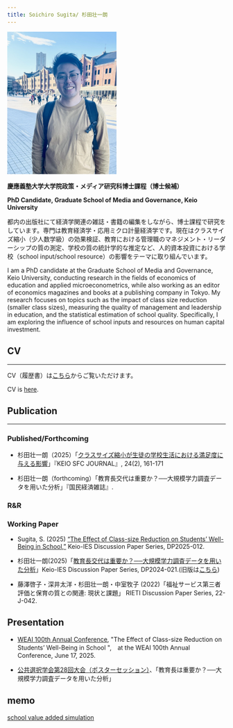 ```yaml
---
title: Soichiro Sugita/ 杉田壮一朗
---
```


<img src="./thumbnail.jpeg" width="50%">


**慶應義塾大学大学院政策・メディア研究科博士課程（博士候補）**

**PhD Candidate, Graduate School of Media and Governance, Keio University**

都内の出版社にて経済学関連の雑誌・書籍の編集をしながら、博士課程で研究をしています。専門は教育経済学・応用ミクロ計量経済学です。現在はクラスサイズ縮小（少人数学級）の効果検証、教育における管理職のマネジメント・リーダーシップの質の測定、学校の質の統計学的な推定など、人的資本投資における学校（school input/school resource）の影響をテーマに取り組んでいます。

I am a PhD candidate at the Graduate School of Media and Governance, Keio University, conducting research in the fields of economics of education and applied microeconometrics, while also working as an editor of economics magazines and books at a publishing company in Tokyo. My research focuses on topics such as the impact of class size reduction (smaller class sizes), measuring the quality of management and leadership in education, and the statistical estimation of school quality. Specifically, I am exploring the influence of school inputs and resources on human capital investment.


## CV

___

CV（履歴書）は[こちら](./another_page.md)からご覧いただけます。

CV is [here](./another_page.md).

## Publication

___

### Published/Forthcoming

- 杉田壮一朗（2025）「[クラスサイズ縮小が生徒の学校生活における満足度に与える影響](https://gakkai.sfc.keio.ac.jp/journal/.assets/SFCJ24-2-17.pdf)」『KEIO SFC JOURNAL』, 24(2), 161-171

- 杉田壮一朗（forthcoming）「教育長交代は重要か？──大規模学力調査データを用いた分析」『国民経済雑誌』.

### R&R



### Working Paper

- Sugita, S. (2025)  [“The Effect of Class-size Reduction on Students’ Well-Being in School,”](https://ies.keio.ac.jp/publications/26202/) Keio-IES Discussion Paper Series, DP2025-012.

- 杉田壮一朗(2025)「[教育長交代は重要か？──大規模学力調査データを用いた分析](https://ies.keio.ac.jp/publications/25217/)」Keio-IES Discussion Paper Series, DP2024-021.(旧版は[こちら](https://ies.keio.ac.jp/publications/24298/))

- 藤澤啓子・深井太洋・杉田壮一朗・中室牧子 (2022)「福祉サービス第三者評価と保育の質との関連: 現状と課題」 RIETI Discussion Paper Series, 22-J-042.

## Presentation

- [WEAI 100th Annual Conference](https://www.weai.org/events/100th-annual-conference), "The Effect of Class-size Reduction on Students’ Well-Being in School
",　at the WEAI 100th Annual Conference, June 17, 2025.

- [公共選択学会第28回大会（ポスターセッション）](https://tiida.doshisha.ac.jp/publicchoice2024.html)、「教育長は重要か？──大規模学力調査データを用いた分析」

## memo

[school value added simulation](./sva_simulation.html)